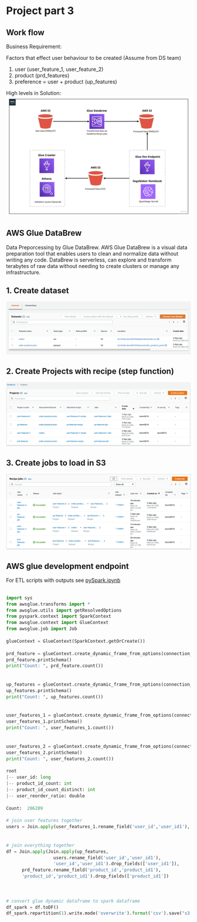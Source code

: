 # **Project part 3**

## Work flow
Business Requirement:

Factors that effect user behaviour to be created (Assume from DS team)
1. user (user_feature_1, user_feature_2)
2. product (prd_features)
3. preference = user + product (up_features)

High levels in Solution:
![](./part3-work-flow.jpeg)

## AWS Glue DataBrew 
Data Preporcessing by Glue DataBrew. AWS Glue DataBrew is a visual data preparation tool that enables users to clean and normalize data without writing any code. DataBrew is serverless, can explore and transform terabytes of raw data without needing to create clusters or manage any infrastructure.

## 1. Create dataset
![](./steps/create-dataset.png)

## 2. Create Projects with recipe (step function)
![](./steps/databrew-projects.png)

## 3. Create jobs to load in S3 
![](./steps/databrew-jobs.png)

## AWS glue development endpoint
For ETL scripts with outputs see [pySpark.ipynb](./steps/create-endpoint.png)

```python

import sys
from awsglue.transforms import *
from awsglue.utils import getResolvedOptions
from pyspark.context import SparkContext
from awsglue.context import GlueContext
from awsglue.job import Job

glueContext = GlueContext(SparkContext.getOrCreate())

prd_feature = glueContext.create_dynamic_frame_from_options(connection_type = "parquet", connection_options = {"path": ["s3://imba-kevin0019/features/prd_feature_db/"]})
prd_feature.printSchema()
print("Count: ", prd_feature.count())


up_features = glueContext.create_dynamic_frame_from_options(connection_type = "parquet", connection_options = {"path": ["s3://imba-kevin0019/features/up_feature_db"]})
up_features.printSchema()
print("Count: ", up_features.count())


user_features_1 = glueContext.create_dynamic_frame_from_options(connection_type = "parquet", connection_options = {"path": ["s3://imba-kevin0019/features/user_feature_1_db/"]})
user_features_1.printSchema()
print("Count: ", user_features_1.count())


user_features_2 = glueContext.create_dynamic_frame_from_options(connection_type = "parquet", connection_options = {"path": ["s3://imba-kevin0019/features/user_feature_2_db/"]})
user_features_2.printSchema()
print("Count: ", user_features_2.count())

root
|-- user_id: long
|-- product_id_count: int
|-- product_id_count_distinct: int
|-- user_reorder_ratio: double

Count:  206209

# join user features together
users = Join.apply(user_features_1.rename_field('user_id','user_id1'), user_features_2, 'user_id1', 'user_id').drop_fields(['user_id1'])


# join everything together
df = Join.apply(Join.apply(up_features, 
                  users.rename_field('user_id','user_id1'), 
                  'user_id','user_id1').drop_fields(['user_id1']),
      prd_feature.rename_field('product_id','product_id1'), 
      'product_id','product_id1').drop_fields(['product_id1'])
      
      
      
# convert glue dynamic dataframe to spark dataframe
df_spark = df.toDF()
df_spark.repartition(1).write.mode('overwrite').format('csv').save("s3://imba-kevin0019/features/features_join", header = 'true')


```
